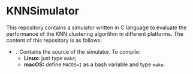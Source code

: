# KNNSimulator

This repository contains a simulator written in C language to evaluate the performance of the KNN clustering algorithm in different platforms. The content of this repository is as follows:
* `.` Contains the source of the simulator. To compile:
  * **Linux:** just type `make`;
  * **macOS:** define `MACOS=1` as a bash variable and type `make`.
